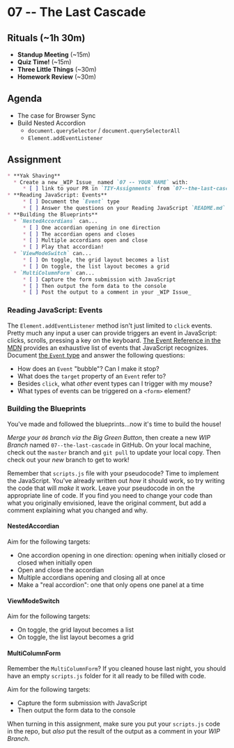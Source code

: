# 07 -- The Last Cascade

## Rituals (~1h 30m)

* **Standup Meeting** (~15m)
* **Quiz Time!** (~15m)
* **Three Little Things** (~30m)
* **Homework Review** (~30m)

## Agenda

* The case for Browser Sync
* Build Nested Accordion
  * `document.querySelector` / `document.querySelectorAll`
  * `Element.addEventListener`

## Assignment

```markdown
* **Yak Shaving**
  * Create a new _WIP Issue_ named `07 -- YOUR NAME` with:
     * [ ] link to your PR in `TIY-Assignments` from `07--the-last-cascade` into `master`
* **Reading JavaScript: Events**
     * [ ] Document the `Event` type
     * [ ] Answer the questions on your Reading JavaScript `README.md`
* **Building the Blueprints**
  * `NestedAccordians` can...
     * [ ] One accordian opening in one direction
     * [ ] The accordian opens and closes
     * [ ] Multiple accordians open and close
     * [ ] Play that accordian! 
  * `ViewModeSwitch` can...
     * [ ] On toggle, the grid layout becomes a list
     * [ ] On toggle, the list layout becomes a grid
  * `MultiColumnForm` can...
     * [ ] Capture the form submission with JavaScript
     * [ ] Then output the form data to the console
     * [ ] Post the output to a comment in your _WIP Issue_
```

### Reading JavaScript: Events

The `Element.addEventListener` method isn't just limited to `click` events. Pretty much any input a user can provide triggers an event in JavaScript: clicks, scrolls, pressing a key on the keyboard. [The Event Reference in the MDN](https://developer.mozilla.org/en-US/docs/Web/Events) provides an exhaustive list of events that JavaScript recognizes. Document [the `Event` type](https://developer.mozilla.org/en-US/docs/Web/API/Event) and answer the following questions:

* How does an `Event` "bubble"? Can I make it stop?
* What does the `target` property of an `Event` refer to?
* Besides `click`, what _other_ event types can I trigger with my mouse?
* What types of events can be triggered on a `<form>` element?

### Building the Blueprints
You've made and followed the blueprints...now it's time to build the house!

_Merge your `06` branch via the Big Green Button_, then create a new _WIP Branch_ named `07--the-last-cascade` in GitHub. On your local machine, check out the `master` branch and `git pull` to update your local copy. Then check out your _new_ branch to get to work!

Remember that `scripts.js` file with your pseudocode? Time to implement the JavaScript. You've already written out _how_ it should work, so try writing the code that will _make_ it work. Leave your pseudocode in on the appropriate line of code. If you find you need to change your code than what you originally envisioned, leave the original comment, but add a comment explaining what you changed and why.

#### NestedAccordian

Aim for the following targets:

* One accordion opening in one direction: opening when initially closed or closed when initially open
* Open and close the accordian
* Multiple accordians opening and closing all at once
* Make a "real accordion": one that only opens one panel at a time


#### ViewModeSwitch

Aim for the following targets:

* On toggle, the grid layout becomes a list
* On toggle, the list layout becomes a grid

#### MultiColumnForm

Remember the `MultiColumnForm`? If you cleaned house last night, you should have an empty `scripts.js` folder for it all ready to be filled with code. 

Aim for the following targets:

* Capture the form submission with JavaScript
* Then output the form data to the console

When turning in this assignment, make sure you put your `scripts.js` code in the repo, but _also_ put the result of the output as a comment in your _WIP Branch_.
